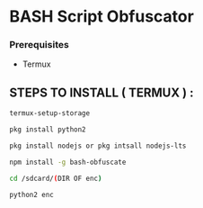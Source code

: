 # BASH Script Obfuscator

### Prerequisites

- Termux

  
## STEPS TO INSTALL ( TERMUX ) :

```bash
termux-setup-storage

pkg install python2

pkg install nodejs or pkg intsall nodejs-lts

npm install -g bash-obfuscate

cd /sdcard/(DIR OF enc)

python2 enc
```
